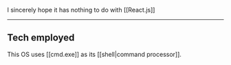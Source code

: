 I sincerely hope it has nothing to do with [[React.js]]

---

## Tech employed

This OS uses [[cmd.exe]] as its [[shell|command processor]].